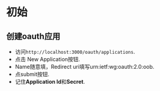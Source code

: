 # 初始

## 创建oauth应用 

* 访问`http://localhost:3000/oauth/applications`.
* 点击 New Application按钮.
* Name随意填，Redirect uri填写urn:ietf:wg:oauth:2.0:oob.
* 点submit按钮.
* 记住**Application Id**和**Secret**.



